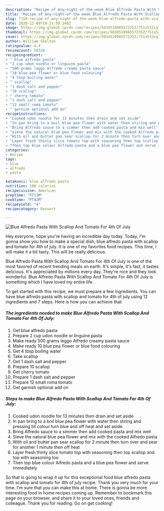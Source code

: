 ```yaml
---
description: "Recipe of Any-night-of-the-week Blue Alfredo Pasta With Scallop And Tomato For 4th Of July"
title: "Recipe of Any-night-of-the-week Blue Alfredo Pasta With Scallop And Tomato For 4th Of July"
slug: 7158-recipe-of-any-night-of-the-week-blue-alfredo-pasta-with-scallop-and-tomato-for-4th-of-july
date: 2020-12-09T19:21:59.246Z
image: https://img-global.cpcdn.com/recipes/5034518985572352/751x532cq70/blue-alfredo-pasta-with-scallop-and-tomato-for-4th-of-july-recipe-main-photo.jpg
thumbnail: https://img-global.cpcdn.com/recipes/5034518985572352/751x532cq70/blue-alfredo-pasta-with-scallop-and-tomato-for-4th-of-july-recipe-main-photo.jpg
cover: https://img-global.cpcdn.com/recipes/5034518985572352/751x532cq70/blue-alfredo-pasta-with-scallop-and-tomato-for-4th-of-july-recipe-main-photo.jpg
author: William Shelton
ratingvalue: 4.4
reviewcount: 10328
recipeingredient:
- " blue alfredo pasta"
- "2 cup udon noodle or linguine pasta"
- "500 grams leggo Alfredo creamy pasta sauce"
- "10 blue pea flower or blue food colouring"
- "4 tbsp boiling water"
- " scallop"
- "1 dash salt and pepper"
- "10 scallop"
- " cherry tomato"
- "1 dash salt and pepper"
- "12 small roma tomato"
- " garnish optional add on"
recipeinstructions:
- "Cooked udon noodle for 13 minutes then drain and set aside"
- "In pan bring to a boil blue pea flower with water then stiring and pressing till colour turn blue and off heat and set aside."
- "Bring Alfredo sauce to a simmer then add cooked pasta and mix well"
- "Sieve the natural blue pea flower and mix with the cooked Alfredo pasta"
- "With oil and butter pan sear scallop for 2 minute then turn over and sear for another 1 minute then off heat"
- "Layer fresh thinly slice tomato top with seasoning then top scallop and top with seasoning too"
- "Then top blue colour Alfredo pasta and a blue pea flower and serve immediately"
categories:
- Recipe
tags:
- blue
- alfredo
- pasta

katakunci: blue alfredo pasta 
nutrition: 280 calories
recipecuisine: American
preptime: "PT13M"
cooktime: "PT42M"
recipeyield: "4"
recipecategory: Dessert

---
```



![Blue Alfredo Pasta With Scallop And Tomato For 4th Of July](https://img-global.cpcdn.com/recipes/5034518985572352/751x532cq70/blue-alfredo-pasta-with-scallop-and-tomato-for-4th-of-july-recipe-main-photo.jpg)

Hey everyone, hope you're having an incredible day today. Today, I'm gonna show you how to make a special dish, blue alfredo pasta with scallop and tomato for 4th of july. It is one of my favorites food recipes. This time, I will make it a bit tasty. This will be really delicious.



Blue Alfredo Pasta With Scallop And Tomato For 4th Of July is one of the most favored of recent trending meals on earth. It's simple, it's fast, it tastes delicious. It's appreciated by millions every day. They're nice and they look wonderful. Blue Alfredo Pasta With Scallop And Tomato For 4th Of July is something which I have loved my entire life.


To get started with this recipe, we must prepare a few ingredients. You can have blue alfredo pasta with scallop and tomato for 4th of july using 12 ingredients and 7 steps. Here is how you can achieve that.

<!--inarticleads1-->

##### The ingredients needed to make Blue Alfredo Pasta With Scallop And Tomato For 4th Of July:

1. Get  blue alfredo pasta
1. Prepare 2 cup udon noodle or linguine pasta
1. Make ready 500 grams leggo Alfredo creamy pasta sauce
1. Make ready 10 blue pea flower or blue food colouring
1. Get 4 tbsp boiling water
1. Take  scallop
1. Get 1 dash salt and pepper
1. Prepare 10 scallop
1. Get  cherry tomato
1. Prepare 1 dash salt and pepper
1. Prepare 12 small roma tomato
1. Get  garnish optional add on




<!--inarticleads2-->

##### Steps to make Blue Alfredo Pasta With Scallop And Tomato For 4th Of July:

1. Cooked udon noodle for 13 minutes then drain and set aside
1. In pan bring to a boil blue pea flower with water then stiring and pressing till colour turn blue and off heat and set aside.
1. Bring Alfredo sauce to a simmer then add cooked pasta and mix well
1. Sieve the natural blue pea flower and mix with the cooked Alfredo pasta
1. With oil and butter pan sear scallop for 2 minute then turn over and sear for another 1 minute then off heat
1. Layer fresh thinly slice tomato top with seasoning then top scallop and top with seasoning too
1. Then top blue colour Alfredo pasta and a blue pea flower and serve immediately




So that is going to wrap it up for this exceptional food blue alfredo pasta with scallop and tomato for 4th of july recipe. Thank you very much for your time. I'm sure that you can make this at home. There is gonna be more interesting food in home recipes coming up. Remember to bookmark this page on your browser, and share it to your loved ones, friends and colleague. Thank you for reading. Go on get cooking!

